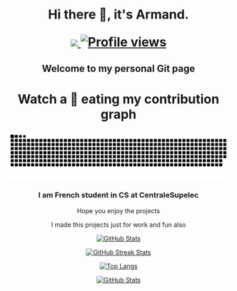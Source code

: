 <h1 align="center">Hi there 👋, it's Armand.                
 
<p align=center>  
 <a href="https://gpvc.arturio.dev/Armand-Morin" target="_blank">
    <img src="https://img.shields.io/badge/Views-Counting...-blue"/>
  <img src="https://img.shields.io/badge/Profile%20Views-Over%209000!-brightgreen" alt="Profile views"/> 
 </p>
</a>
 
<h2 align="center">  Welcome to my personal Git page </h2>
</h1>


 <h1 align = 'Center'>Watch a 🐍 eating my contribution graph</h1>
<p align="center">
  <img src="https://github.com/Armand-Morin/Armand-Morin/blob/output/github-contribution-grid-snake.svg" alt="snake"></center>
</p>

<p align=center>
<h3 align="center">  I am French student in CS at CentraleSupelec </h3>

<p align=center> Hope you enjoy the projects </p>
<p align=center> I made this projects just for work and fun also </p>
</p>

<p align="center">
  <a href="https://github-readme-stats.vercel.app/api/wakatime?username=armand_morin&layout=compact&theme=radical">
    <img src="https://github-readme-stats.vercel.app/api/wakatime?username=armand_morin&layout=compact&theme=radical" alt="GitHub Stats">
  </a>
</p>

<p align="center">
  <a href="https://github-readme-streak-stats.herokuapp.com/?user=Armand-Morin&theme=radical">
    <img src="https://github-readme-streak-stats.herokuapp.com/?user=Armand-Morin&theme=radical" alt="GitHub Streak Stats">
  </a>
</p>

<p align="center">
  <a href="https://github-readme-stats.vercel.app/api/top-langs/?username=Armand-Morin&layout=compact&theme=radical">
    <img src="https://github-readme-stats.vercel.app/api/top-langs/?username=Armand-Morin&layout=compact&theme=radical" alt="Top Langs">
  </a>
</p>

<p align="center">
  <a href="https://media.giphy.com/media/3oz8xAmBuHhBOOXIv6/giphy.gif">
    <img src="https://media.giphy.com/media/3oz8xAmBuHhBOOXIv6/giphy.gif" alt="GitHub Stats" width="220" height="240">
  </a>
</p>

